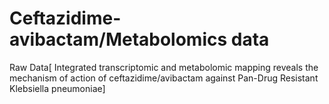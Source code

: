 # Ceftazidime-avibactam/Metabolomics data
Raw Data[ Integrated transcriptomic and metabolomic mapping reveals the mechanism of action of ceftazidime/avibactam against Pan-Drug Resistant Klebsiella pneumoniae]
